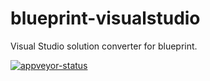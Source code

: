 # blueprint-visualstudio
Visual Studio solution converter for blueprint.

[![appveyor-status](https://ci.appveyor.com/api/projects/status/github/eparayre/blueprint-visualstudio?branch=master&svg=true)](https://ci.appveyor.com/project/eparayre/blueprint-visualstudio/branch/master)
